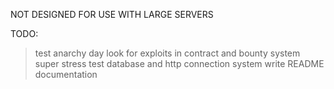 NOT DESIGNED FOR USE WITH LARGE SERVERS

TODO:

> test anarchy day
> look for exploits in contract and bounty system
> super stress test database and http connection system
> write README documentation